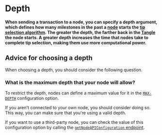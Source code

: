 # Depth

**When sending a transaction to a node, you can specify a depth argument, which defines how many milestones in the past a [node](../basics/nodes.md) starts the [tip selection algorithm](../basics/the-tangle.md#tip-selection). The greater the depth, the farther back in the [Tangle](../basics/the-tangle.md) the node starts. A greater depth increases the time that nodes take to complete tip selection, making them use more computational power.**

## Advice for choosing a depth

When choosing a depth, you should consider the following question.

### What is the maximum depth that your node will allow?

To restrict the depth, nodes can define a maximum value for it in the [`MAX-DEPTH`](root://node-software/0.1/iri/references/iri-configuration-options.md#max-depth) configuration option.

If you aren't connected to your own node, you should consider doing so. This way, you can make sure that you're using a valid depth.

If you want to use a third-party node, you can check the value of this configuration option by calling the [`getNodeAPIConfiguration` endpoint](root://node-software/0.1/iri/references/api-reference.md#getnodeapiconfiguration).